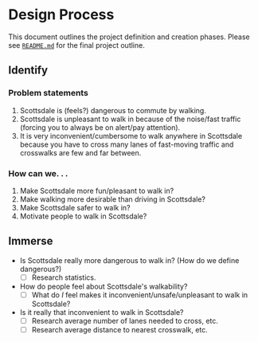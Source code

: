 # Design Process
This document outlines the project definition and creation phases. Please see [`README.md`](README.md) for the final project outline.

## Identify
### Problem statements
1. Scottsdale is (feels?) dangerous to commute by walking.
2. Scottsdale is unpleasant to walk in because of the noise/fast traffic (forcing you to always be on alert/pay attention).
3. It is very inconvenient/cumbersome to walk anywhere in Scottsdale because you have to cross many lanes of fast-moving traffic and crosswalks are few and far between.

### How can we. . . 
1. Make Scottsdale more fun/pleasant to walk in?
2. Make walking more desirable than driving in Scottsdale?
3. Make Scottsdale safer to walk in?
4. Motivate people to walk in Scottsdale?

## Immerse
<!-- ### Research questions -->
* Is Scottsdale really more dangerous to walk in? (How do we define dangerous?)
  - [ ] Research statistics.
* How do people feel about Scottsdale's walkability? 
  - [ ] What do *I* feel makes it inconvenient/unsafe/unpleasant to walk in Scottsdale?
* Is it really that inconvenient to walk in Scottsdale?
  - [ ] Research average number of lanes needed to cross, etc.
  - [ ] Research average distance to nearest crosswalk, etc.